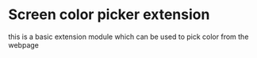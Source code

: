 # Screen color picker extension

this is a basic extension module which can be used to pick color from the webpage

